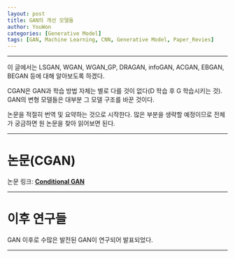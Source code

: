 ```yaml
---
layout: post
title: GAN의 개선 모델들
author: YouWon
categories: [Generative Model]
tags: [GAN, Machine Learning, CNN, Generative Model, Paper_Revies]
---
```


---

이 글에서는 LSGAN, WGAN, WGAN_GP, DRAGAN, infoGAN, ACGAN, EBGAN, BEGAN 등에 대해 알아보도록 하겠다.

CGAN은 GAN과 학습 방법 자체는 별로 다를 것이 없다(D 학습 후 G 학습시키는 것).  
GAN의 변형 모델들은 대부분 그 모델 구조를 바꾼 것이다.

논문을 적절히 번역 및 요약하는 것으로 시작한다. 많은 부분을 생략할 예정이므로 전체가 궁금하면 원 논문을 찾아 읽어보면 된다.

---

# 논문(CGAN)

논문 링크: **[Conditional GAN](https://arxiv.org/abs/1411.1784)**


---

# 이후 연구들

GAN 이후로 수많은 발전된 GAN이 연구되어 발표되었다. 

---
